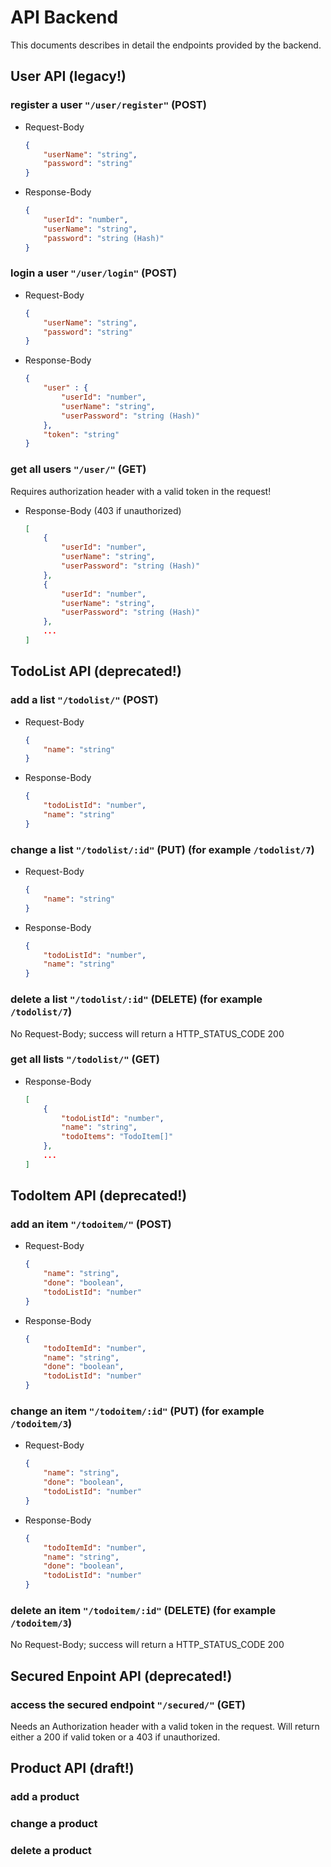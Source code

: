 # API Backend

This documents describes in detail the endpoints provided by the backend.

## User API (legacy!)

### register a user `"/user/register"` (POST)

- Request-Body

    ```json
    {
        "userName": "string",
        "password": "string"
    }
    ```

- Response-Body

    ```json
    {
        "userId": "number",
        "userName": "string",
        "password": "string (Hash)"
    }
    ```

### login a user `"/user/login"` (POST)

- Request-Body

    ```json
    {
        "userName": "string",
        "password": "string"
    }
    ```

- Response-Body

    ```json
    {
        "user" : {
            "userId": "number",
            "userName": "string",
            "userPassword": "string (Hash)"
        },
        "token": "string"
    }
    ```

### get all users `"/user/"` (GET)

Requires authorization header with a valid token in the request!

- Response-Body (403 if unauthorized)
  
    ```json
    [
        {
            "userId": "number",
            "userName": "string",
            "userPassword": "string (Hash)"
        },
        {
            "userId": "number",
            "userName": "string",
            "userPassword": "string (Hash)"
        },
        ...
    ]
    ```

## TodoList API (deprecated!)

### add a list `"/todolist/"` (POST)

- Request-Body

    ```json
    {
        "name": "string"
    }
    ```

- Response-Body

    ```json
    {
        "todoListId": "number",
        "name": "string"
    }
    ```

### change a list `"/todolist/:id"` (PUT) (for example `/todolist/7`)

- Request-Body

    ```json
    {
        "name": "string"
    }
    ```

- Response-Body

    ```json
    {
        "todoListId": "number",
        "name": "string"
    }
    ```

### delete a list `"/todolist/:id"` (DELETE) (for example `/todolist/7`)

No Request-Body; success will return a HTTP_STATUS_CODE 200

### get all lists `"/todolist/"` (GET)

- Response-Body

    ```json
    [
        {
            "todoListId": "number",
            "name": "string",
            "todoItems": "TodoItem[]"
        },
        ...
    ]
    ```

## TodoItem API (deprecated!)

### add an item `"/todoitem/"` (POST)

- Request-Body

    ```json
    {
        "name": "string",
        "done": "boolean",
        "todoListId": "number"
    }
    ```

- Response-Body

    ```json
    {
        "todoItemId": "number",
        "name": "string",
        "done": "boolean",
        "todoListId": "number"
    }
    ```

### change an item `"/todoitem/:id"` (PUT) (for example `/todoitem/3`)

- Request-Body

    ```json
    {
        "name": "string",
        "done": "boolean",
        "todoListId": "number"
    }
    ```

- Response-Body

    ```json
    {
        "todoItemId": "number",
        "name": "string",
        "done": "boolean",
        "todoListId": "number"
    }
    ```

### delete an item `"/todoitem/:id"` (DELETE) (for example `/todoitem/3`)

No Request-Body; success will return a HTTP_STATUS_CODE 200

## Secured Enpoint API (deprecated!)

### access the secured endpoint `"/secured/"` (GET)

Needs an Authorization header with a valid token in the request. Will return either a 200 if valid token or a 403 if unauthorized.

## Product API (draft!)

### add a product

### change a product

### delete a product

